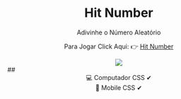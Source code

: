 <h1 align="center">Hit Number</h1>
<p align="center">Adivinhe o Número Aleatório</p>

<p align="center">Para Jogar Click Aqui: 👉
    <a href="https://andersonzero0.github.io/hitnumber/">Hit Number</a>
</p>
<div align="center"><img src="https://img.shields.io/github/stars/andersonzero0/hitnumber?style=social"/></div>
##
<div align="center">
💻 Computador CSS ✔ <br>
📱 Mobile CSS ✔
</div>
